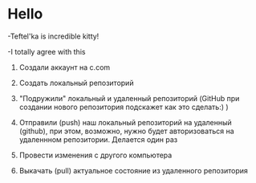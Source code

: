 # Hello

-Teftel'ka is incredible kitty!

-I totally agree with this

1. Создали аккаунт на с.com

2. Создать локальный репозиторий 

3. "Подружили" локальный и удаленный репозиторий (GitHub при создании нового репозитория подскажет как это сделать:) )

4. Отправили (push) наш локальный репозиторий на удаленный (github), при этом, возможно, нужно будет авторизоваться на удаленнном репозитории. Делается один раз

5. Провести изменения с другого компьютера

6. Выкачать (pull) актуальное состояние из удаленного репозитория